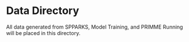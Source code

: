 # Data Directory

All data generated from SPPARKS, Model Training, and PRIMME Running will be placed in this directory.
